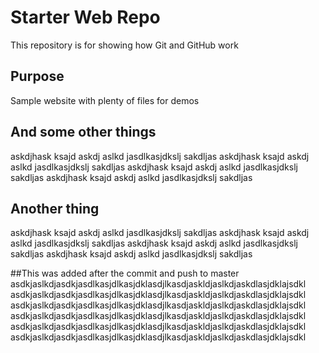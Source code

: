 # Starter Web Repo

This repository is for showing how Git and GitHub work

## Purpose

Sample website with plenty of files for demos


## And some other things
askdjhask ksajd askdj aslkd jasdlkasjdkslj sakdljas
askdjhask ksajd askdj aslkd jasdlkasjdkslj sakdljas
askdjhask ksajd askdj aslkd jasdlkasjdkslj sakdljas
askdjhask ksajd askdj aslkd jasdlkasjdkslj sakdljas

## Another thing
askdjhask ksajd askdj aslkd jasdlkasjdkslj sakdljas
askdjhask ksajd askdj aslkd jasdlkasjdkslj sakdljas
askdjhask ksajd askdj aslkd jasdlkasjdkslj sakdljas
askdjhask ksajd askdj aslkd jasdlkasjdkslj sakdljas


##This was added after the commit and push to master
asdkjaslkdjasdkjasdlkasjdlkasjdklasdjlkasdjaskldjaslkdjaskdlasjdklajsdkl
asdkjaslkdjasdkjasdlkasjdlkasjdklasdjlkasdjaskldjaslkdjaskdlasjdklajsdkl
asdkjaslkdjasdkjasdlkasjdlkasjdklasdjlkasdjaskldjaslkdjaskdlasjdklajsdkl
asdkjaslkdjasdkjasdlkasjdlkasjdklasdjlkasdjaskldjaslkdjaskdlasjdklajsdkl
asdkjaslkdjasdkjasdlkasjdlkasjdklasdjlkasdjaskldjaslkdjaskdlasjdklajsdkl
asdkjaslkdjasdkjasdlkasjdlkasjdklasdjlkasdjaskldjaslkdjaskdlasjdklajsdkl
